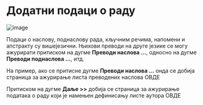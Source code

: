 # Додатни подаци о раду

 ![image](https://user-images.githubusercontent.com/29538544/148250664-287fb862-132c-47e4-8bdb-cdc88713a76e.png)

Подаци о наслову, поднаслову рада, кључним речима, напомени и апстракту су вишејезични. Њихови преводи на друге језике се могу ажурирати притиском на дугме **Преводи наслова ...**, односно на дугме **Преводи поднаслова ...**, итд. 

На пример, ако се притисне дугме  **Преводи наслова ...** онда се добија страница за ажурирање листа преводених наслова ОВДЕ

Притиском на дугме **Даље >>** дoбиja сe стрaницa зa ажурирање података о раду који је намењен дефинисању листе аутора ОВДЕ
